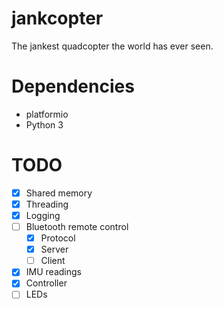 # jankcopter
The jankest quadcopter the world has ever seen.

# Dependencies
- platformio
- Python 3

# TODO
- [x] Shared memory
- [x] Threading
- [x] Logging
- [ ] Bluetooth remote control
	- [x] Protocol
	- [x] Server
	- [ ] Client
- [x] IMU readings
- [x] Controller
- [ ] LEDs
